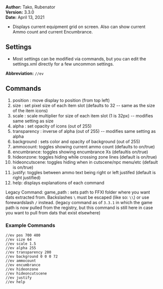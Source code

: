 **Author:**  Tako, Rubenator<br>
**Version:**  3.3.0<br>
**Date:** April 13, 2021<br>

* Displays current equipment grid on screen. Also can show current Ammo count and current Encumbrance.

## Settings

* Most settings can be modified via commands, but you can edit the settings.xml directly for a few uncommon settings.

**Abbreviation:** `//ev`

## Commands
1. position <xpos> <ypos>: move display to position (from top left)
2. size <pixels>: set pixel size of each item slot (defaults to 32 -- same as the size of the item icons)
3. scale <factor>: scale multiplier for size of each item slot (1 is 32px) -- modifies same setting as size
4. alpha <opacity>: set opacity of icons (out of 255)
5. transparency <transparency>: inverse of alpha (out of 255) -- modifies same setting as alpha
6. background <red> <green> <blue> <alpha>: sets color and opacity of background (out of 255)
7. ammocount: toggles showing current ammo count (defaults to on/true)
8. encumbrance: toggles showing encumbrance Xs (defaultis on/true)
9. hideonzone: toggles hiding while crossing zone lines (default is on/true)
10. hideoncutscene: toggles hiding when in cutscene/npc menu/etc (default is on/true)
11. justify: toggles between ammo text being right or left justifed (default is right justified)
12. help: displays explanations of each command

Legacy Command:
game_path <path>: sets path to FFXI folder where you want dats extracted from. Backslashes `\` must be escaped (like so: `\\`) or use forewardslash `/` instead. (legacy command as of `3.3.1` in which the game path is now pulled from the registry, but this command is still here in case you want to pull from dats that exist elsewhere)
	
### Example Commands
```
//ev pos 700 400
//ev size 64
//ev scale 1.5
//ev alpha 255
//ev transparency 200
//ev background 0 0 0 72
//ev ammocount
//ev encumbrance
//ev hideonzone
//ev hideoncutscene
//ev justify
//ev help
```
